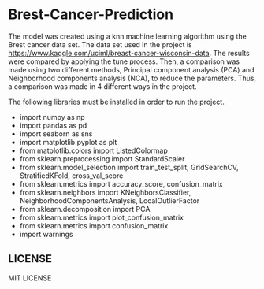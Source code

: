 # Brest-Cancer-Prediction

The model was created using a knn machine learning algorithm using the Brest cancer data set. The data set used in the project is https://www.kaggle.com/uciml/breast-cancer-wisconsin-data. The results were compared by applying the tune process. Then, a comparison was made using two different methods, Principal component analysis (PCA) and Neighborhood components analysis (NCA), to reduce the parameters. Thus, a comparison was made in 4 different ways in the project.

The following libraries must be installed in order to run the project.

- import numpy as np
- import pandas as pd
- import seaborn as sns
- import matplotlib.pyplot as plt
- from matplotlib.colors import ListedColormap
- from sklearn.preprocessing import StandardScaler
- from sklearn.model_selection import train_test_split, GridSearchCV, StratifiedKFold, cross_val_score
- from sklearn.metrics import accuracy_score, confusion_matrix
- from sklearn.neighbors import KNeighborsClassifier, NeighborhoodComponentsAnalysis, LocalOutlierFactor
- from sklearn.decomposition import PCA
- from sklearn.metrics import plot_confusion_matrix
- from sklearn.metrics import confusion_matrix
- import warnings

## LICENSE
MIT LICENSE
